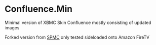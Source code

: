Confluence.Min
===================

Minimal version of XBMC Skin Confluence mostly consisting of updated images

Forked version from [SPMC] only tested sideloaded onto Amazon FireTV

[SPMC]:https://github.com/koying/SPMC
